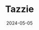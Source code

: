 ---
date: 2024-05-05
featured_image: Tazzie-20240506-6.jpg
title: Tazzie
description: 
tags: ["tazzie"]
---